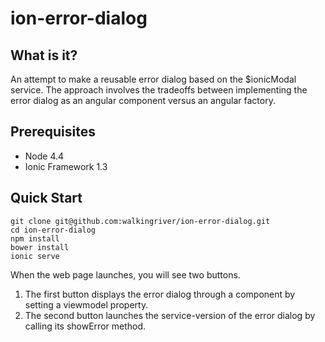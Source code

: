 # ion-error-dialog
## What is it?
An attempt to make a reusable error dialog based on the $ionicModal service. The approach involves the tradeoffs between implementing the error dialog as an angular component versus an angular factory. 

## Prerequisites
 - Node 4.4
 - Ionic Framework 1.3

## Quick Start
```
git clone git@github.com:walkingriver/ion-error-dialog.git
cd ion-error-dialog
npm install
bower install
ionic serve
``` 

When the web page launches, you will see two buttons. 

1. The first button displays the error dialog through a component by setting a viewmodel property. 
1. The second button launches the service-version of the error dialog by calling its showError method.

